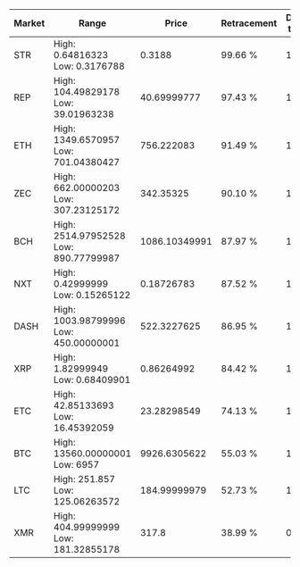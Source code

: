 | Market | Range | Price| Retracement | Doubles to 50% |
| --- | --- | --- | --- | --- |
| STR | High: 0.64816323<br />Low: 0.3176788 | 0.3188 | 99.66 % | 1.51 |
| REP | High: 104.49829178<br />Low: 39.01963238 | 40.69999777 | 97.43 % | 1.76 |
| ETH | High: 1349.6570957<br />Low: 701.04380427 | 756.222083 | 91.49 % | 1.36 |
| ZEC | High: 662.00000203<br />Low: 307.23125172 | 342.35325 | 90.10 % | 1.42 |
| BCH | High: 2514.97952528<br />Low: 890.77799987 | 1086.10349991 | 87.97 % | 1.57 |
| NXT | High: 0.42999999<br />Low: 0.15265122 | 0.18726783 | 87.52 % | 1.56 |
| DASH | High: 1003.98799996<br />Low: 450.00000001 | 522.3227625 | 86.95 % | 1.39 |
| XRP | High: 1.82999949<br />Low: 0.68409901 | 0.86264992 | 84.42 % | 1.46 |
| ETC | High: 42.85133693<br />Low: 16.45392059 | 23.28298549 | 74.13 % | 1.27 |
| BTC | High: 13560.00000001<br />Low: 6957 | 9926.6305622 | 55.03 % | 1.03 |
| LTC | High: 251.857<br />Low: 125.06263572 | 184.99999979 | 52.73 % | 1.02 |
| XMR | High: 404.99999999<br />Low: 181.32855178 | 317.8 | 38.99 % | 0.00 |
